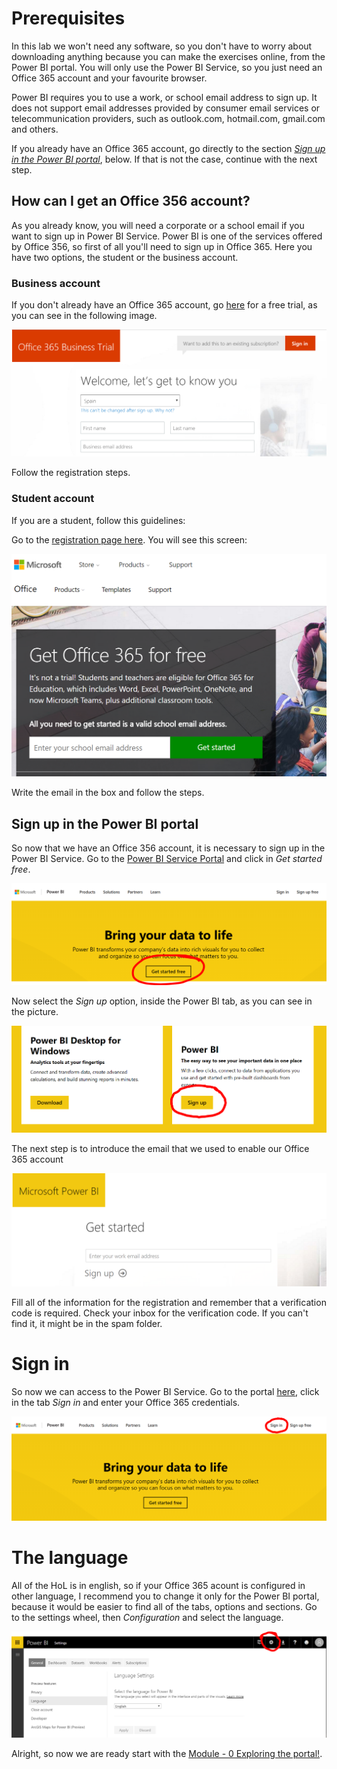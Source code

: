 # Prerequisites
In this lab we won't need any software, so you don't have to worry about downloading anything because you can make the exercises online, from the Power BI portal. You will only use the Power BI Service, so you just need an Office 365 account and your favourite browser.

Power BI requires you to use a work, or school email address to sign up. It does not support email addresses provided by consumer email services or telecommunication providers, such as outlook.com, hotmail.com, gmail.com and others.

If you already have an Office 365 account, go directly to the section [*Sign up in the Power BI portal*](https://powerbi.microsoft.com/en-us/), below. If that is not the case, continue with the next step.


## How can I get an Office 356 account?
As you already know, you will need a corporate or a school email if you want to sign up in Power BI Service. Power BI is one of the services offered by Office 356, so first of all you'll need to sign up in Office 365. Here you have two options, the student or the business account.


### Business account
If you don't already have an Office 365 account, go [here](https://signup.microsoft.com/Signup?OfferId=8368ac6a-5797-4859-b2ec-4d32330277c9&dl=O365_BUSINESS&culture=en-US&country=ES&ali=1) for a free trial, as you can see in the following image.

 ![](/Prerequisites/Images/2.png)

Follow the registration steps.

### Student account
If you are a student, follow this guidelines:

Go to the [registration page here](https://signup.microsoft.com/signup/). You will see this screen:

 ![](/Prerequisites/Images/1.png)


Write the email in the box and follow the steps.

## Sign up in the Power BI portal
So now that we have an Office 356 account, it is necessary to sign up in the Power BI Service. Go to the [Power BI Service Portal](https://powerbi.microsoft.com/en-us/) and click in *Get started free*.

 ![](/Prerequisites/Images/3.png)

Now select the *Sign up* option, inside the Power BI tab, as you can see in the picture.

 ![](/Prerequisites/Images/4.png)

The next step is to introduce the email that we used to enable our Office 365 account

 ![](/Prerequisites/Images/5.png)

Fill all of the information for the registration and remember that a verification code is required. Check your inbox for the verification code. If you can't find it, it might be in the spam folder.

# Sign in
So now we can access to the Power BI Service. Go to the portal [here](https://powerbi.microsoft.com/en-us/), click in the tab *Sign in* and enter your Office 365 credentials.

 ![](/Prerequisites/Images/5.1.png)


# The language
All of the HoL is in english, so if your Office 365 acount is configured in other language, I recommend you to change it only for the Power BI portal, because it would be easier to find all of the tabs, options and sections. Go to the settings wheel, then *Configuration* and select the language.

 ![](/Prerequisites/Images/6.png)

Alright, so now we are ready start with the [Module - 0 Exploring the portal!](https://github.com/daorti/PowerBIWorkshop/tree/master/Module%200%20-%20Exploring%20the%20portal).